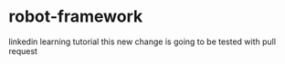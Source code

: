 # robot-framework
linkedin learning tutorial
this new change is going to be tested with pull request
